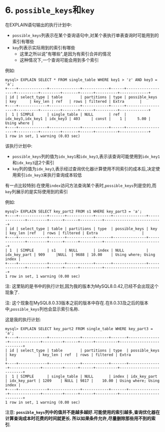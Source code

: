 # 6. `possible_keys`和`key`

在EXPLAIN语句输出的执行计划中:

- `possible_keys`列表示在某个查询语句中,对某个表执行单表查询时可能用到的索引有哪些
- `key`列表示实际用到的索引有哪些
  - 这里之所以说"有哪些",是因为有索引合并的情况
  - 这种情况下,一个查询可能会用到多个索引

例如:

```
mysql> EXPLAIN SELECT * FROM single_table WHERE key1 > 'z' AND key3 = 'a';
+----+-------------+--------------+------------+------+-------------------+----------+---------+-------+------+----------+-------------+
| id | select_type | table        | partitions | type | possible_keys     | key      | key_len | ref   | rows | filtered | Extra       |
+----+-------------+--------------+------------+------+-------------------+----------+---------+-------+------+----------+-------------+
|  1 | SIMPLE      | single_table | NULL       | ref  | idx_key3,idx_key1 | idx_key3 | 403     | const |    1 |     5.00 | Using where |
+----+-------------+--------------+------------+------+-------------------+----------+---------+-------+------+----------+-------------+
1 row in set, 1 warning (0.03 sec)
```

该执行计划中:

- `possible_keys`列的值为`idx_key1`和`idx_key3`,表示该查询可能使用到`idx_key1`和`idx_key3`这2个索引
- `key`列的值为`idx_key3`,表示经过查询优化器计算使用不同索引的成本后,决定使用索引`idx_key3`来执行查询成本较低

有一点比较特别:在使用`index`访问方法查询某个表时,`possible_keys`列是空的,而`key`列展示的是实际使用到的索引

例如:

```
mysql> EXPLAIN SELECT key_part2 FROM s1 WHERE key_part3 = 'a';
+----+-------------+-------+------------+-------+---------------+--------------+---------+------+------+----------+--------------------------+
| id | select_type | table | partitions | type  | possible_keys | key          | key_len |ref   | rows | filtered | Extra                    |
+----+-------------+-------+------------+-------+---------------+--------------+---------+------+------+----------+--------------------------+
| 1  | SIMPLE      | s1    | NULL       | index | NULL          | idx_key_part | 909     |NULL  | 9688 | 10.00    | Using where; Using index |
+----+-------------+-------+------------+-------+---------------+--------------+---------+------+------+----------+--------------------------+
1 row in set, 1 warning (0.00 sec)
```

注: 这里贴的是书中的执行计划,因为我的版本为MySQL8.0.42,已经不会出现这个现象了.

注: 这个现象在MySQL8.0.33版本之前的版本中存在.在8.0.33及之后的版本中,`possible_keys`列也会显示索引名称.

这是我的执行计划:

```
mysql> EXPLAIN SELECT key_part2 FROM single_table WHERE key_part3 = 'a';
+----+-------------+--------------+------------+-------+---------------+--------------+---------+------+------+----------+--------------------------+
| id | select_type | table        | partitions | type  | possible_keys | key          | key_len | ref  | rows | filtered | Extra                    |
+----+-------------+--------------+------------+-------+---------------+--------------+---------+------+------+----------+--------------------------+
|  1 | SIMPLE      | single_table | NULL       | index | idx_key_part  | idx_key_part | 1209    | NULL | 9817 |    10.00 | Using where; Using index |
+----+-------------+--------------+------------+-------+---------------+--------------+---------+------+------+----------+--------------------------+
1 row in set, 1 warning (0.00 sec)
```

注意: **`possible_keys`列中的值并不是越多越好.可能使用的索引越多,查询优化器在计算查询成本时花费的时间就更长.
所以如果条件允许,尽量删除那些用不到的索引**.

